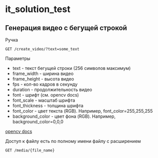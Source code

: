 # it_solution_test

## Генерация видео с бегущей строкой

Ручка
```http request
GET /create_video/?text=some_text
```

Параметры

* text - текст бегущей строки (256 символов максимум)
* frame_width - ширина видео
* frame_height - высота видео
* fps - кол-во кадров в секунду
* duration - продолжительность видео
* font - шрифт (см. opencv docs)
* font_scale - масштаб шрифта
* font_thickness - толщина шрифта
* font_color - цвет текста (RGB). Например, font_color=255,255,255
* background_color - цвет фона (RGB). Например, background_color=0,0,0

[opencv docs](https://github.com/opencv/opencv-python)


Доступ к файлу есть по полному имени файлу с расширением
```http request
GET /media/{file_name}
```